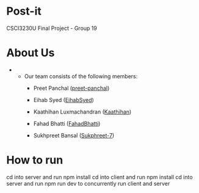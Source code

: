 # Post-it
CSCI3230U Final Project - Group 19
# About Us

- - Our team consists of the following members:
    - Preet Panchal ([preet-panchal](https://github.com/preet-panchal))
      
    - Eihab Syed ([EihabSyed](https://github.com/EihabSyed))
      
    - Kaathihan Luxmachandran ([Kaathihan](https://github.com/Kaathihan))
    
    - Fahad Bhatti ([FahadBhatti](https://github.com/FahadBhatti424))

    - Sukhpreet Bansal ([Sukphreet-7](https://github.com/Sukhpreet-7))


# How to run
cd into server and run npm install
cd into client and run npm install
cd into server and run npm run dev to concurrently run client and server
